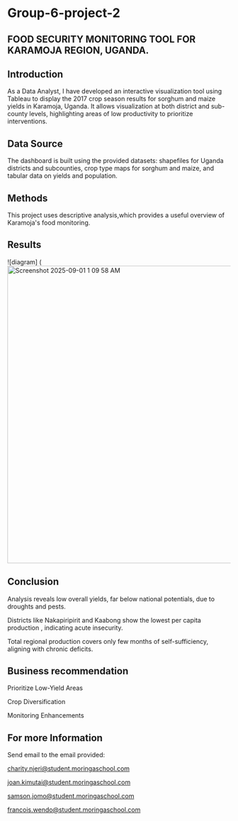 # Group-6-project-2
## FOOD SECURITY MONITORING TOOL FOR KARAMOJA REGION, UGANDA.
## Introduction

As a Data Analyst, I have developed an interactive visualization tool using Tableau to display the 2017 crop season results for sorghum and maize yields in Karamoja, Uganda. It allows visualization at both district and sub-county levels, highlighting areas of low productivity to prioritize interventions.
## Data Source
The dashboard is built using the provided datasets: shapefiles for Uganda districts and subcounties, crop type maps for sorghum and maize, and tabular data on yields and population.
## Methods
This project uses descriptive analysis,which provides a useful overview of Karamoja's food monitoring.
## Results
![diagram] (<img width="996" height="672" alt="Screenshot 2025-09-01 1 09 58 AM" src="https://github.com/user-attachments/assets/b79b651d-3dcd-4f85-8b9e-c9a5ba77a49c" />

## Conclusion
Analysis reveals low overall yields, far below national potentials, due to droughts and pests.

Districts like Nakapiripirit and Kaabong show the lowest per capita production , indicating acute insecurity.

Total regional production covers only few months of self-sufficiency, aligning with chronic deficits.

## Business recommendation
Prioritize Low-Yield Areas

Crop Diversification

Monitoring Enhancements
## For more Information
Send email to the email provided:

charity.njeri@student.moringaschool.com

joan.kimutai@student.moringaschool.com

samson.jomo@student.moringaschool.com

francois.wendo@student.moringaschool.com

